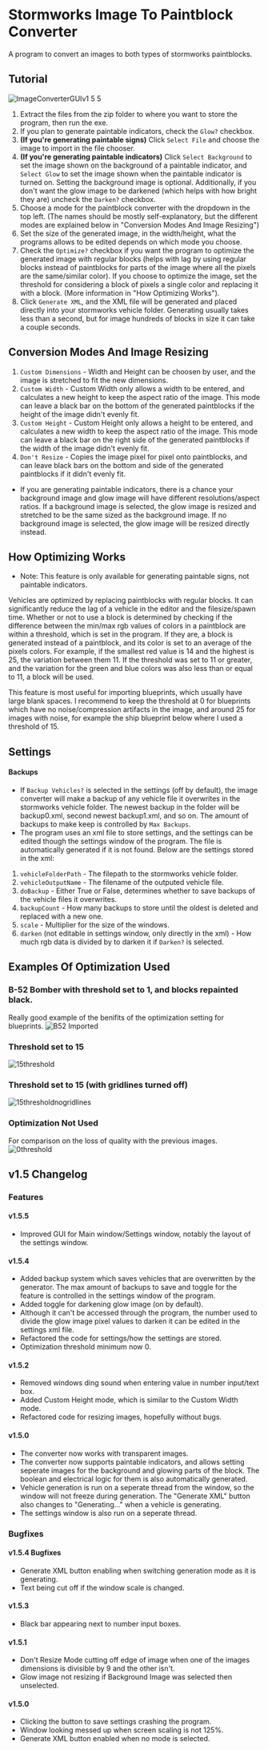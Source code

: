 # Stormworks Image To Paintblock Converter
A program to convert an images to both types of stormworks paintblocks.

## Tutorial
![ImageConverterGUIv1 5 5](https://user-images.githubusercontent.com/99307745/182013032-4449c326-c0bd-47c6-92dd-c83ff86c71dd.png)
1. Extract the files from the zip folder to where you want to store the program, then run the exe.
2. If you plan to generate paintable indicators, check the ```Glow?``` checkbox.
3. **(If you're generating paintable signs)** Click ```Select File``` and choose the image to import in the file chooser.
4. **(If you're generating paintable indicators)** Click ```Select Background``` to set the image shown on the background of a paintable indicator, and ```Select Glow``` to set the image shown when the paintable indicator is turned on. Setting the background image is optional. Additionally, if you don't want the glow image to be darkened (which helps with how bright they are) uncheck the ```Darken?``` checkbox.
5. Choose a mode for the paintblock converter with the dropdown in the top left. (The names should be mostly self-explanatory, but the different modes are explained below in "Conversion Modes And Image Resizing") 
6. Set the size of the generated image, in the width/height, what the programs allows to be edited depends on which mode you choose.
7. Check the ```Optimize?``` checkbox if you want the program to optimize the generated image with regular blocks (helps with lag by using regular blocks instead of paintblocks for parts of the image where all the pixels are the same/similar color). If you choose to optimize the image, set the threshold for considering a block of pixels a single color and replacing it with a block. (More information in "How Optimizing Works").
8. Click ```Generate XML```, and the XML file will be generated and placed directly into your stormworks vehicle folder. Generating usually takes less than a second, but for image hundreds of blocks in size it can take a couple seconds.

## Conversion Modes And Image Resizing
1. ```Custom Dimensions``` - Width and Height can be choosen by user, and the image is stretched to fit the new dimensions.
2. ```Custom Width``` - Custom Width only allows a width to be entered, and calculates a new height to keep the aspect ratio of the image. This mode can leave a black bar on the bottom of the generated paintblocks if the height of the image didn't evenly fit.
3. ```Custom Height``` - Custom Height only allows a height to be entered, and calculates a new width to keep the aspect ratio of the image. This mode can leave a black bar on the right side of the generated paintblocks if the width of the image didn't evenly fit.
4. ```Don't Resize``` - Copies the image pixel for pixel onto paintblocks, and can leave black bars on the bottom and side of the generated paintblocks if it didn't evenly fit.
* If you are generating paintable indicators, there is a chance your background image and glow image will have different resolutions/aspect ratios. If a background image is selected, the glow image is resized and stretched to be the same sized as the background image. If no background image is selected, the glow image will be resized directly instead.

## How Optimizing Works
* Note: This feature is only available for generating paintable signs, not paintable indicators.

Vehicles are optimized by replacing paintblocks with regular blocks. It can significantly reduce the lag of a vehicle in the editor and the filesize/spawn time. Whether or not to use a block is determined by checking if the difference between the min/max rgb values of colors in a paintblock are within a threshold, which is set in the program. If they are, a block is generated instead of a paintblock, and its color is set to an average of the pixels colors. For example, if the smallest red value is 14 and the highest is 25, the variation between them 11. If the threshold was set to 11 or greater, and the variation for the green and blue colors was also less than or equal to 11, a block will be used.

This feature is most useful for importing blueprints, which usually have large blank spaces. I recommend to keep the threshold at 0 for blueprints which have no noise/compression artifacts in the image, and around 25 for images with noise, for example the ship blueprint below where I used a threshold of 15.

## Settings
#### Backups
* If ```Backup Vehicles?``` is selected in the settings (off by default), the image converter will make a backup of any vehicle file it overwrites in the stormworks vehicle folder. The newest backup in the folder will be backup0.xml, second newest backup1.xml, and so on. The amount of backups to make keep is controlled by ```Max Backups```.
* The program uses an xml file to store settings, and the settings can be edited though the settings window of the program. The file is automatically generated if it is not found. Below are the settings stored in the xml:
1. ```vehicleFolderPath``` - The filepath to the stormworks vehicle folder.
2. ```vehicleOutputName``` - The filename of the outputed vehicle file.
3. ```doBackup``` - Either True or False, determines whether to save backups of the vehicle files it overwrites.
4. ```backupCount``` - How many backups to store until the oldest is deleted and replaced with a new one.
5. ```scale``` - Multiplier for the size of the windows.
6. ```darken``` (not editable in settings window, only directly in the xml) - How much rgb data is divided by to darken it if ```Darken?``` is selected.

## Examples Of Optimization Used
### B-52 Bomber with threshold set to 1, and blocks repainted black.
Really good example of the benifits of the optimization setting for blueprints.
![B52 Imported](https://user-images.githubusercontent.com/99307745/177476542-5cd5221a-34c7-4d00-9e14-1254c2156e4f.png)

### Threshold set to 15
![15threshold](https://user-images.githubusercontent.com/99307745/159141304-6ea2b50d-d12c-49a3-91d0-cfcaac7f2195.png)

### Threshold set to 15 (with gridlines turned off)
![15thresholdnogridlines](https://user-images.githubusercontent.com/99307745/159141307-2778b1a4-9222-4f25-a191-81a2eec769f1.png)

### Optimization Not Used
For comparison on the loss of quality with the previous images.
![0threshold](https://user-images.githubusercontent.com/99307745/159141301-bdbf06d6-5dce-4ba9-8caf-7bc47678e8f0.png)

## v1.5 Changelog
### Features
#### v1.5.5
* Improved GUI for Main window/Settings window, notably the layout of the settings window.
#### v1.5.4
* Added backup system which saves vehicles that are overwritten by the generator. The max amount of backups to save and toggle for the feature is controlled in the settings window of the program.
* Added toggle for darkening glow image (on by default).
* Although it can't be accessed through the program, the number used to divide the glow image pixel values to darken it can be edited in the settings xml file.
* Refactored the code for settings/how the settings are stored.
* Optimization threshold minimum now 0.
#### v1.5.2
* Removed windows ding sound when entering value in number input/text box.
* Added Custom Height mode, which is similar to the Custom Width mode.
* Refactored code for resizing images, hopefully without bugs.
#### v1.5.0
* The converter now works with transparent images.
* The converter now supports paintable indicators, and allows setting seperate images for the background and glowing parts of the block. The boolean and electrical logic for them is also automatically generated.
* Vehicle generation is run on a seperate thread from the window, so the window will not freeze during generation. The "Generate XML" button also changes to "Generating..." when a vehicle is generating.
* The settings window is also run on a seperate thread.
### Bugfixes
#### v1.5.4 Bugfixes
* Generate XML button enabling when switching generation mode as it is generating.
* Text being cut off if the window scale is changed.
#### v1.5.3
* Black bar appearing next to number input boxes.
#### v1.5.1
* Don't Resize Mode cutting off edge of image when one of the images dimensions is divisible by 9 and the other isn't.
* Glow image not resizing if Background Image was selected then unselected.
#### v1.5.0
* Clicking the button to save settings crashing the program.
* Window looking messed up when screen scaling is not 125%.
* Generate XML button enabled when no mode is selected.
